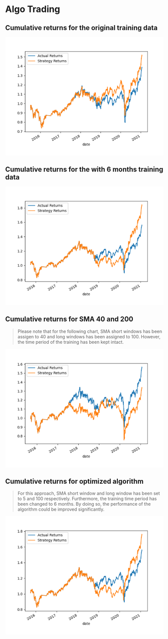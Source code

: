 # Algo Trading 

## Cumulative returns for the original training data 

![Cumulative Returns](./Images/cumprod_actual_vs_strategy_returns.png)


## Cumulative returns for the with 6 months training data 

![Cumulative Returns](./Images/cumprod_actual_vs_strategy_returns_6_months_training_data.png)

## Cumulative returns for SMA 40 and 200 

> Please note that for the following chart, SMA short windows has been assigen to 40 and long windows has been assigned to 100. However, the time period of the training has been kept intact.

![Cumulative Returns](./Images/cumprod_actual_vs_strategy_returns_sma_40_200.png)

## Cumulative returns for optimized algorithm 

> For this approach, SMA short window and long window has been set to 5 and 100 respectively. Furthermore, the training time period has been changed to 6 months. By doing so, the performance of the algorithm could be improved significantly. 

![Cumulative Returns](./Images/cumprod_actual_vs_strategy_returns_optimized.png)
